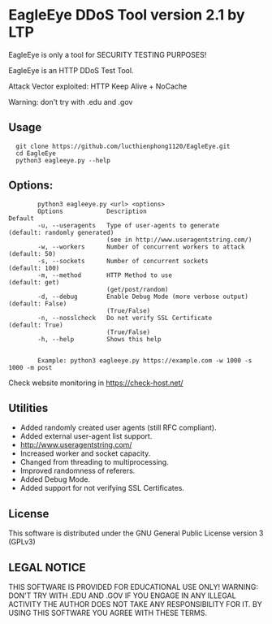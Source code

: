# EagleEye DDoS Tool version 2.1 by LTP

EagleEye is only a tool for SECURITY TESTING PURPOSES!

EagleEye is an HTTP DDoS Test Tool.

Attack Vector exploited: HTTP Keep Alive + NoCache

Warning: don't try with .edu and .gov

## Usage

      git clone https://github.com/lucthienphong1120/EagleEye.git
      cd EagleEye
      python3 eagleeye.py --help

## Options:
```
        python3 eagleeye.py <url> <options>
        Options            Description                                      Default
        -u, --useragents   Type of user-agents to generate                  (default: randomly generated)
                           (see in http://www.useragentstring.com/)
        -w, --workers      Number of concurrent workers to attack           (default: 50)
        -s, --sockets      Number of concurrent sockets                     (default: 100)
        -m, --method       HTTP Method to use                               (default: get)
                           (get/post/random)
        -d, --debug        Enable Debug Mode (more verbose output)          (default: False)
                           (True/False)
        -n, --nosslcheck   Do not verify SSL Certificate                    (default: True)
                           (True/False)
        -h, --help         Shows this help
        
        
        Example: python3 eagleeye.py https://example.com -w 1000 -s 1000 -m post
```

Check website monitoring in https://check-host.net/


## Utilities
   
* Added randomly created user agents (still RFC compliant).
* Added external user-agent list support.
* http://www.useragentstring.com/
* Increased worker and socket capacity.
* Changed from threading to multiprocessing.
* Improved randomness of referers.
* Added Debug Mode.
* Added support for not verifying SSL Certificates.


## License
This software is distributed under the GNU General Public License version 3 (GPLv3)

## LEGAL NOTICE
THIS SOFTWARE IS PROVIDED FOR EDUCATIONAL USE ONLY!
WARNING: DON'T TRY WITH .EDU AND .GOV
IF YOU ENGAGE IN ANY ILLEGAL ACTIVITY THE AUTHOR DOES NOT TAKE ANY RESPONSIBILITY FOR IT. 
BY USING THIS SOFTWARE YOU AGREE WITH THESE TERMS.
